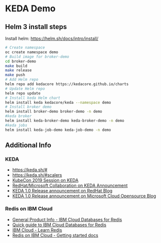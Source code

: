 # KEDA Demo

## Helm 3 install steps

Install helm: <https://helm.sh/docs/intro/install/>

```bash
# Create namespace
oc create namespace demo
# Build image for broker-demo
cd broker-demo
make build
make release
make push
# Add Helm repo
helm repo add kedacore https://kedacore.github.io/charts
# Update Helm repo
helm repo update
# Install keda Helm chart
helm install keda kedacore/keda --namespace demo
# Install broker demo
helm install broker-demo broker-demo -n demo
#keda broker
helm install keda-broker-demo keda-broker-demo -n demo
#keda jobs
helm install keda-job-demo keda-job-demo -n demo
```

## Additional Info

### KEDA

* <https://keda.sh/#>  
* <https://keda.sh/#scalers> 
* [KubeCon 2019 Session on KEDA](https://www.youtube.com/watch?v=ZK2SS_GXF-g)
* [RedHat/Microsoft Collaboration on KEDA Announcement](https://www.redhat.com/en/blog/red-hat-collaborates-microsoft-keda-enable-azure-functions-openshift)
* [KEDA 1.0 Release announcement on RedHat Blog](https://www.redhat.com/en/blog/celebrating-keda-10-providing-event-driven-scale-capability-any-container-workload)
* [KEDA 1.0 Release announcement on Microsoft Cloud Opensource Blog](https://cloudblogs.microsoft.com/opensource/2019/11/19/keda-1-0-release-kubernetes-based-event-driven-autoscaling/)

### Redis on IBM Cloud

* [General Product Info - IBM Cloud Databases for Redis](https://www.ibm.com/cloud/databases-for-redis)
* [Quick guide to IBM Cloud Databases for Redis](https://www.ibm.com/cloud/blog/announcements/a-quick-guide-to-ibm-cloud-databases-for-redis)
* [IBM Cloud - Learn Redis](https://www.ibm.com/cloud/learn/redis)
* [Redis on IBM Cloud - Getting started docs](https://cloud.ibm.com/docs/services/databases-for-redis?topic=databases-for-redis-getting-started)


